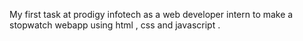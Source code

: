 My first task at prodigy infotech as a web developer intern to make a stopwatch webapp using html , css and javascript .
